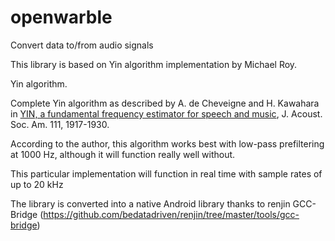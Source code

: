 # openwarble
Convert data to/from audio signals

This library is based on Yin algorithm implementation by Michael Roy.

Yin algorithm.

Complete Yin algorithm as described by A. de Cheveigne and H. Kawahara in
<a href="http://recherche.ircam.fr/equipes/pcm/cheveign/ps/2002_JASA_YIN_proof.pdf">
YIN, a fundamental frequency estimator for speech and music</a>, 
J. Acoust. Soc. Am. 111, 1917-1930.

According to the author, this algorithm works best with low-pass 
prefiltering at 1000 Hz, although it will function really well without.

This particular implementation will function in real time with sample rates of 
up to 20 kHz

The library is converted into a native Android library thanks to renjin GCC-Bridge (https://github.com/bedatadriven/renjin/tree/master/tools/gcc-bridge)